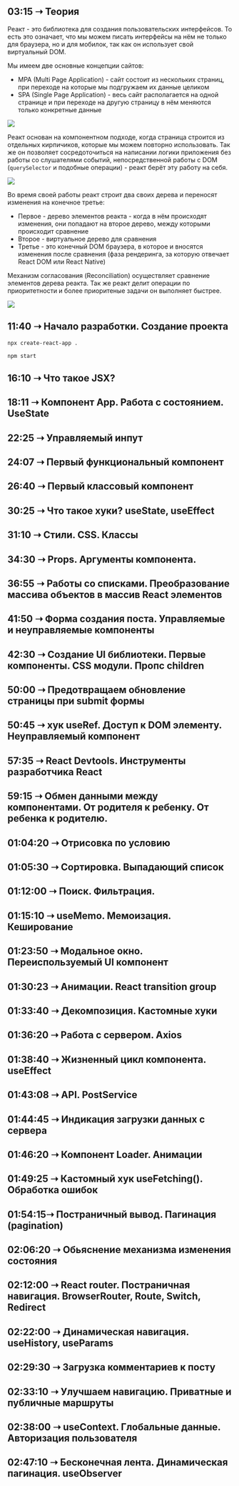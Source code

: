 
## 03:15 ➝ Теория

Реакт - это библиотека для создания пользовательских интерфейсов. То есть это означает, что мы можем писать интерфейсы на нём не только для браузера, но и для мобилок, так как он использует свой виртуальный DOM. 

Мы имеем две основные концепции сайтов:
- MPA (Multi Page Application) - сайт состоит из нескольких страниц, при переходе на которые мы подгружаем их данные целиком
- SPA (Single Page Application) - весь сайт располагается на одной странице и при переходе на другую страницу в нём меняются только конкретные данные

![](_png/Pasted%20image%2020230209082823.png)

Реакт основан на компонентном подходе, когда страница строится из отдельных кирпичиков, которые мы можем повторно использовать. Так же он позволяет сосредоточиться на написании логики приложения без работы со слушателями событий, непосредственной работы с DOM (`querySelector` и подобные операции) - реакт берёт эту работу на себя.

![](_png/Pasted%20image%2020230209083336.png)

Во время своей работы реакт строит два своих дерева и переносят изменения на конечное третье:
- Первое - дерево элементов реакта - когда в нём происходят изменения, они попадают на второе дерево, между которыми происходит сравнение
- Второе - виртуальное дерево для сравнения
- Третье - это конечный DOM браузера, в которое и вносятся изменения после сравнения (фаза рендеринга, за которую отвечает React DOM или React Native)

Механизм согласования (Reconciliation) осуществляет сравнение элементов дерева реакта.
Так же реакт делит операции по приоритетности и более приоритеные задачи он выполняет быстрее.

![](_png/Pasted%20image%2020230209083806.png)

## 11:40 ➝ Начало разработки. Создание проекта



```bash
npx create-react-app .
```



```bash
npm start
```

## 16:10 ➝ Что такое JSX?







## 18:11 ➝ Компонент App. Работа с состоянием. UseState







## 22:25 ➝ Управляемый инпут







## 24:07 ➝ Первый функциональный компонент







## 26:40 ➝ Первый классовый компонент







## 30:25 ➝ Что такое хуки? useState, useEffect







## 31:10 ➝ Стили. CSS. Классы







## 34:30 ➝ Props. Аргументы компонента. 







## 36:55 ➝ Работы со списками. Преобразование массива объектов в массив React элементов







## 41:50 ➝ Форма создания поста. Управляемые и неуправляемые компоненты







## 42:30 ➝ Создание UI библиотеки. Первые компоненты. CSS модули. Пропс children







## 50:00 ➝ Предотвращаем обновление страницы при submit формы







## 50:45 ➝ хук useRef. Доступ к DOM элементу. Неуправляемый компонент







## 57:35 ➝ React Devtools. Инструменты разработчика React







## 59:15 ➝ Обмен данными между компонентами. От родителя к ребенку. От ребенка к родителю.







## 01:04:20 ➝ Отрисовка по условию







## 01:05:30 ➝ Сортировка. Выпадающий список







## 01:12:00 ➝ Поиск. Фильтрация.







## 01:15:10 ➝ useMemo. Мемоизация. Кеширование







## 01:23:50 ➝ Модальное окно. Переиспользуемый UI компонент







## 01:30:23 ➝ Анимации. React transition group







## 01:33:40 ➝ Декомпозиция. Кастомные хуки







## 01:36:20 ➝ Работа с сервером. Axios







## 01:38:40 ➝ Жизненный цикл компонента. useEffect







## 01:43:08 ➝ API. PostService







## 01:44:45 ➝ Индикация загрузки данных с сервера







## 01:46:20 ➝ Компонент Loader. Анимации







## 01:49:25 ➝ Кастомный хук useFetching(). Обработка ошибок







## 01:54:15➝ Постраничный вывод. Пагинация (pagination)







## 02:06:20 ➝ Обьяснение механизма изменения состояния







## 02:12:00 ➝ React router. Постраничная навигация. BrowserRouter, Route, Switch, Redirect







## 02:22:00 ➝ Динамическая навигация. useHistory, useParams







## 02:29:30 ➝ Загрузка комментариев к посту







## 02:33:10 ➝ Улучшаем навигацию. Приватные и публичные маршруты







## 02:38:00 ➝ useContext. Глобальные данные. Авторизация пользователя







## 02:47:10 ➝ Бесконечная лента. Динамическая пагинация. useObserver









